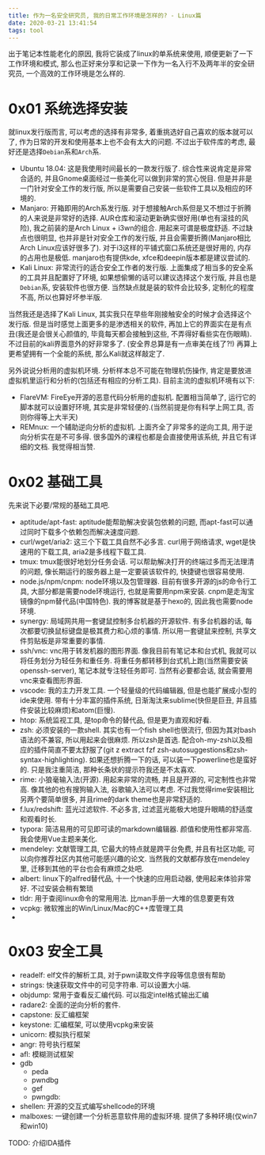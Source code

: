```yaml
---
title: 作为一名安全研究员, 我的日常工作环境是怎样的? - Linux篇
date: 2020-03-21 13:41:54
tags: tool
---
```


出于笔记本性能老化的原因, 我将它装成了linux的单系统来使用, 顺便更新了一下工作环境和模式, 那么也正好来分享和记录一下作为一名入行不及两年半的安全研究员, 一个高效的工作环境是怎么样的. 

# 0x01 系统选择安装

就linux发行版而言, 可以考虑的选择有非常多, 着重挑选好自己喜欢的版本就可以了, 作为日常的开发和使用基本上也不会有太大的问题. 不过出于软件库的考虑, 最好还是选择`Debian`系和`Arch`系. 

* Ubuntu 18.04: 这是我使用时间最长的一款发行版了. 综合性来说肯定是非常合适的, 并且Gnome桌面经过一些美化可以做到非常的赏心悦目. 但是并非是一门针对安全工作的发行版, 所以是需要自己安装一些软件工具以及相应的环境的.
* Manjaro: 开箱即用的Arch系发行版. 对于想接触Arch系但是又不想过于折腾的人来说是非常好的选择. AUR仓库和滚动更新确实很好用(单也有滚挂的风险), 我之前装的是Arch Linux + i3wn的组合. 用起来可谓是极度舒适. 不过缺点也很明显, 也并非是针对安全工作的发行版, 并且会需要折腾(Manjaro相比Arch Linux应该好很多了). 对于i3这样的平铺式窗口系统还是很好用的, 内存的占用也是极低. manjaro也有提供kde, xfce和deepin版本都是建议尝试的. 
* Kali Linux: 非常流行的适合安全工作者的发行版. 上面集成了相当多的安全系的工具并且配置好了环境, 如果想偷懒的话可以建议选择这个发行版, 并且也是`Debian`系, 安装软件也很方便. 当然缺点就是装的软件会比较多, 定制化的程度不高, 所以也算好坏参半版. 

当然我还是选择了Kali Linux, 其实我只在早些年刚接触安全的时候才会选择这个发行版. 但是当时感觉上面更多的是渗透相关的软件, 再加上它的界面实在是有点丑(我还是会很关心颜值的, 毕竟每天都会接触到这些, 不弄得好看些实在伤眼睛). 不过目前的kali界面意外的好非常多了. (安全界总算是有一点审美在线了?!) 再算上更希望拥有一个全能的系统, 那么Kali就这样敲定了.

另外说说分析用的虚拟机环境. 分析样本总不可能在物理机伤操作, 肯定是要放进虚拟机里运行和分析的(包括还有相应的分析工具). 目前主流的虚拟机环境有以下:

* FlareVM: FireEye开源的恶意代码分析用的虚拟机. 配置相当简单了, 运行它的脚本就可以设置好环境, 其实是非常轻便的.(当然前提是你有科学上网工具, 否则你得等上大半天)
* REMnux: 一个辅助逆向分析的虚拟机. 上面齐全了非常多的逆向工具, 用于逆向分析实在是不可多得. 很多国外的课程也都是会直接使用该系统, 并且它有详细的文档. 我觉得相当赞.

# 0x02 基础工具

先来说下必要/常规的基础工具吧. 

* aptitude/apt-fast: aptitude能帮助解决安装包依赖的问题, 而apt-fast可以通过同时下载多个依赖包而解决速度问题.
* curl/wget/aria2: 这三个下载工具自然不必多言. curl用于网络请求, wget是快速用的下载工具, aria2是多线程下载工具.
* tmux: tmux能很好地划分任务会话. 可以帮助解决打开的终端过多而无法理清的问题, 像长期运行的服务器上是一定要装该软件的, 快捷键也很容易使用.
* node.js/npm/cnpm: node环境以及包管理器. 目前有很多开源的js的命令行工具, 大部分都是需要node环境运行, 也就是需要用npm来安装. cnpm是走淘宝镜像的npm替代品(中国特色). 我的博客就是基于hexo的, 因此我也需要node环境.
* synergy: 局域网共用一套键鼠控制多台机器的开源软件. 有多台机器的话, 每次都要切换鼠标键盘是极其费力和心烦的事情. 所以用一套键鼠来控制, 共享文件剪贴板是非常重要的事情.
* ssh/vnc: vnc用于转发机器的图形界面. 像我目前有笔记本和台式机, 我就可以将任务划分为轻任务和重任务. 将重任务都转移到台式机上跑(当然需要安装openssh-server), 笔记本就专注轻任务即可. 当然有必要都会话, 就会需要用vnc来查看图形界面.
* vscode: 我的主力开发工具. 一个轻量级的代码编辑器, 但是也能扩展成小型的ide来使用. 带有十分丰富的插件系统, 日渐淘汰来sublime(快但是巨丑, 并且插件安装比较麻烦)和atom(巨慢). 
* htop: 系统监视工具, 是top命令的替代品, 但是更为直观和好看.
* zsh: 必须安装的一款shell. 其实也有一个fish shell也很流行, 但因为其对bash语法的不兼容, 所以用起来会很麻烦. 所以zsh是首选. 配合oh-my-zsh以及相应的插件简直不要太舒服了(git z extract fzf zsh-autosuggestions和zsh-syntax-highlighting). 如果还想折腾一下的话, 可以装一下powerline也是蛮好的. 只是我注重简洁, 那种长条状的提示符我还是不太喜欢. 
* rime: 小狼毫输入法(开源). 用起来非常的流畅, 并且是开源的, 可定制性也非常高. 像其他的也有搜狗输入法, 谷歌输入法可以考虑. 不过我觉得rime安装相比另两个要简单很多, 并且rime的dark theme也是非常舒适的.
* f.lux/redshift: 蓝光过滤软件. 不必多言, 过滤蓝光能极大地提升眼睛的舒适度和观看时长.
* typora: 简洁易用的可见即可读的markdown编辑器. 颜值和使用性都非常高. 我会使用Vue主题来美化.
* mendeley: 文献管理工具, 它最大的特点就是跨平台免费, 并且有社区功能, 可以向你推荐社区内其他可能感兴趣的论文. 当然我的文献都存放在mendeley里, 迁移到其他的平台也会有麻烦之处吧.
* albert: linux下的alfred替代品, 十一个快速的应用启动器, 使用起来体验非常好. 不过安装会稍有繁琐
* tldr: 用于查阅linux命令的常用用法. 比man手册一大堆的信息要更有效
* vcpkg: 微软推出的Win/Linux/Mac的C++库管理工具
* 

# 0x03 安全工具

* readelf: elf文件的解析工具, 对于pwn读取文件字段等信息很有帮助
* strings: 快速获取文件中的可见字符串. 可以设置大小端.
* objdump: 常用于查看反汇编代码. 可以指定intel格式输出汇编
* radare2: 全面的逆向分析的套件. 
* capstone: 反汇编框架
* keystone: 汇编框架, 可以使用vcpkg来安装
* unicorn: 模拟执行框架
* angr: 符号执行框架
* afl: 模糊测试框架
* gdb
  * peda
  * pwndbg
  * gef
  * pwngdb: 
* shellen: 开源的交互式编写shellcode的环境
* malboxes: 一键创建一个分析恶意软件用的虚拟环境. 提供了多种环境(仅win7和win10)

TODO: 介绍IDA插件